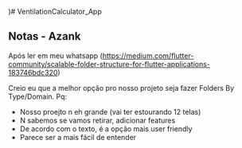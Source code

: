 )# VentilationCalculator_App

## Notas - Azank

Após ler em meu whatsapp (https://medium.com/flutter-community/scalable-folder-structure-for-flutter-applications-183746bdc320)

Creio eu que a melhor opção pro nosso projeto seja fazer Folders By Type/Domain. Pq: 

* Nosso proejto n eh grande (vai ter estourando 12 telas)
* N sabemos se vamos retirar, adicionar features
* De acordo com o texto, é a opção mais user friendly
* Parece ser a mais fácil de entender
